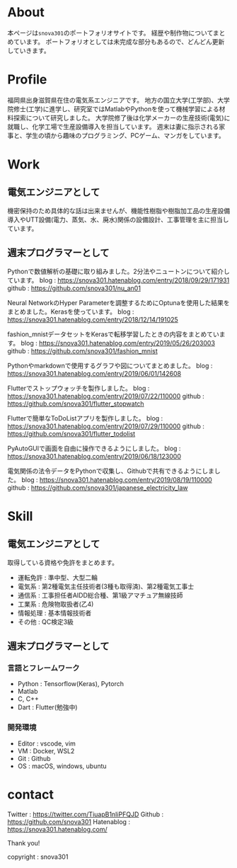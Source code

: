 # About
本ページは`snova301`のポートフォリオサイトです。
経歴や制作物についてまとめています。
ポートフォリオとしては未完成な部分もあるので、どんどん更新していきます。


# Profile
福岡県出身滋賀県在住の電気系エンジニアです。
地方の国立大学(工学部)、大学院修士(工学)に進学し、研究室ではMatlabやPythonを使って機械学習による材料探索について研究しました。
大学院修了後は化学メーカーの生産技術(電気)に就職し、化学工場で生産設備導入を担当しています。
週末は妻に指示される家事と、学生の頃から趣味のプログラミング、PCゲーム、マンガをしています。


# Work
## 電気エンジニアとして
機密保持のため具体的な話は出来ませんが、機能性樹脂や樹脂加工品の生産設備導入やUTT設備(電力、蒸気、水、廃水)関係の設備設計、工事管理を主に担当しています。


## 週末プログラマーとして
Pythonで数値解析の基礎に取り組みました。2分法やニュートンについて紹介しています。
  blog : https://snova301.hatenablog.com/entry/2018/09/29/171931
  github : https://github.com/snova301/nu_an01

Neural NetworkのHyper Parameterを調整するためにOptunaを使用した結果をまとめました。Kerasを使っています。
  blog : https://snova301.hatenablog.com/entry/2018/12/14/191025

fashion_mnistデータセットをKerasで転移学習したときの内容をまとめています。
  blog : https://snova301.hatenablog.com/entry/2019/05/26/203003
  github : https://github.com/snova301/fashion_mnist

Pythonやmarkdownで使用するグラフや図についてまとめました。
  blog : https://snova301.hatenablog.com/entry/2019/06/01/142608

Flutterでストップウォッチを製作しました。
  blog : https://snova301.hatenablog.com/entry/2019/07/22/110000
  github : https://github.com/snova301/flutter_stopwatch

Flutterで簡単なToDoListアプリを製作しました。
  blog : https://snova301.hatenablog.com/entry/2019/07/29/110000
  github : https://github.com/snova301/flutter_todolist

PyAutoGUIで画面を自由に操作できるようにしました。
  blog : https://snova301.hatenablog.com/entry/2019/06/18/123000

電気関係の法令データをPythonで収集し、Githubで共有できるようにしました。
  blog : https://snova301.hatenablog.com/entry/2019/08/19/110000
  github : https://github.com/snova301/japanese_electricity_law


# Skill
## 電気エンジニアとして
取得している資格や免許をまとめます。

- 運転免許 : 準中型、大型二輪
- 電気系 : 第2種電気主任技術者(3種も取得済)、第2種電気工事士
- 通信系 : 工事担任者AIDD総合種、第1級アマチュア無線技師
- 工業系 : 危険物取扱者(乙4)
- 情報処理 : 基本情報技術者
- その他 : QC検定3級


## 週末プログラマーとして
### 言語とフレームワーク
- Python : Tensorflow(Keras), Pytorch
- Matlab
- C, C++
- Dart : Flutter(勉強中)

### 開発環境
- Editor : vscode, vim
- VM : Docker, WSL2
- Git : Github
- OS : macOS, windows, ubuntu



# contact
Twitter : https://twitter.com/TiuapB1nIiPFQJD
Github : https://github.com/snova301
Hatenablog : https://snova301.hatenablog.com/

Thank you!

copyright : snova301
